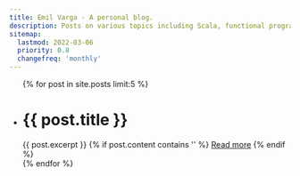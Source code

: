 ```yaml
---
title: Emil Varga - A personal blog.
description: Posts on various topics including Scala, functional programming and writing blogs with Jekyll.
sitemap:
  lastmod: 2022-03-06
  priority: 0.8
  changefreq: 'monthly'
---
```


<ul class="latest">
  {% for post in site.posts limit:5 %}
    <li>
      <h1 id="{{ post.date | date: '%s' }}">{{ post.title }}</h1>
      {{ post.excerpt }}
      {% if post.content contains '<!--break-->' %}
        <a class="latest" href="{{ post.url }}" aria-labelledby="{{ post.date | date: '%s' }}" aria-label="Continue to read the full article">Read more</a>
      {% endif %}
    </li>
  {% endfor %}
</ul>


